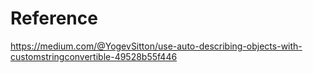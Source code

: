 # Reference <br>
https://medium.com/@YogevSitton/use-auto-describing-objects-with-customstringconvertible-49528b55f446
